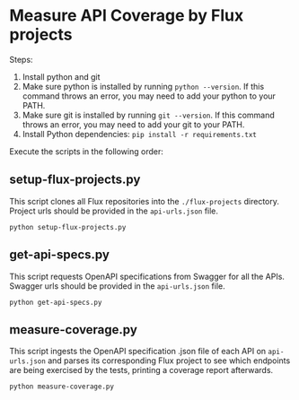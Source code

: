 # Measure API Coverage by Flux projects

Steps:

1. Install python and git
2. Make sure python is installed by running `python --version`. If this command throws an error, you may need to add your python to your PATH.
3. Make sure git is installed by running `git --version`. If this command throws an error, you may need to add your git to your PATH. 
4. Install Python dependencies: `pip install -r requirements.txt`

Execute the scripts in the following order:

## setup-flux-projects.py

This script clones all Flux repositories into the `./flux-projects` directory. Project urls should be provided in the `api-urls.json` file.

`python setup-flux-projects.py`

## get-api-specs.py

This script requests OpenAPI specifications from Swagger for all the APIs. Swagger urls should be provided in the `api-urls.json` file.

`python get-api-specs.py`

## measure-coverage.py

  This script ingests the OpenAPI specification .json file of each API on `api-urls.json` and parses its corresponding Flux project to see which endpoints are being exercised by the tests, printing a coverage report afterwards.

`python measure-coverage.py`

